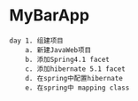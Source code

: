 # MyBarApp
	day 1. 组建项目
		a. 新建JavaWeb项目
		b. 添加Spring4.1 facet
		c. 添加hibernate 5.1 facet
		d. 在spring中配置hibernate
    	e. 在spring中 mapping class
